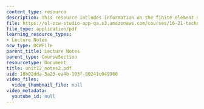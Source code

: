 ```yaml
---
content_type: resource
description: This resource includes information on the finite element method continued.
file: https://ol-ocw-studio-app-qa.s3.amazonaws.com/courses/16-21-techniques-for-structural-analysis-and-design-spring-2005/18b02dda5a23ea4b103f80241c049980_unit12_notes2.pdf
file_type: application/pdf
learning_resource_types:
- Lecture Notes
ocw_type: OCWFile
parent_title: Lecture Notes
parent_type: CourseSection
resourcetype: Document
title: unit12_notes2.pdf
uid: 18b02dda-5a23-ea4b-103f-80241c049980
video_files:
  video_thumbnail_file: null
video_metadata:
  youtube_id: null
---
```

